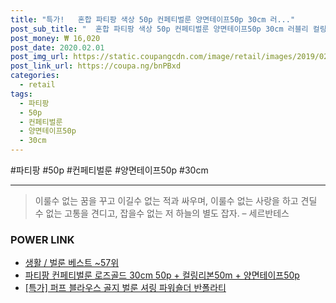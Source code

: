 ```yaml
--- 
title: "특가!   혼합 파티팡 색상 50p 컨페티벌룬 양면테이프50p 30cm 러..." 
post_sub_title: "  혼합 파티팡 색상 50p 컨페티벌룬 양면테이프50p 30cm 러블리 컬링리본50m 1세트" 
post_money: ₩ 16,020 
post_date: 2020.02.01 
post_img_url: https://static.coupangcdn.com/image/retail/images/2019/02/18/11/2/d2e3bd6a-3164-48b2-9f15-5b7aba092735.jpg 
post_link_url: https://coupa.ng/bnPBxd 
categories: 
  - retail 
tags: 
  - 파티팡 
  - 50p 
  - 컨페티벌룬 
  - 양면테이프50p 
  - 30cm 
--- 
```

  #파티팡 #50p #컨페티벌룬 #양면테이프50p #30cm 
<hr> 

> 이룰수 없는 꿈을 꾸고 이길수 없는 적과 싸우며, 이룰수 없는 사랑을 하고 견딜 수 없는 고통을 견디고, 잡을수 없는 저 하늘의 별도 잡자. – 세르반테스 


### POWER LINK

* <a href="https://blog.naver.com/santokki14/221792102219" target="_blank">생활 / 벌룬 베스트 ~57위</a>
* <a href="https://blog.naver.com/fasyy4321/221792585347" target="_blank">파티팡 컨페티벌룬 로즈골드 30cm 50p + 컬링리본50m + 양면테이프50p</a>
* <a href="https://blog.naver.com/sakai111/221790822224" target="_blank">[특가] 퍼프 블라우스 골지 벌룬 셔링 파워숄더 반폴라티</a>
